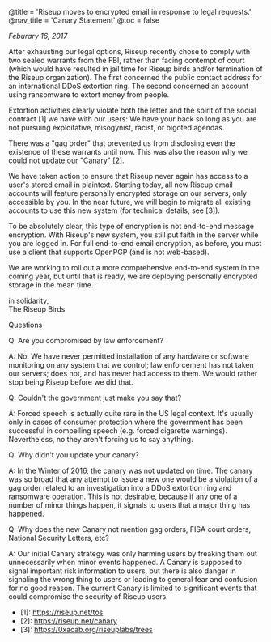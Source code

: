 @title = 'Riseup moves to encrypted email in response to legal requests.'
@nav_title = 'Canary Statement'
@toc = false

_Feburary 16, 2017_

After exhausting our legal options, Riseup recently chose to comply with two sealed warrants from the FBI, rather than facing contempt of court (which would have resulted in jail time for Riseup birds and/or termination of the Riseup organization). The first concerned the public contact address for an international DDoS extortion ring. The second concerned an account using ransomware to extort money from people.

Extortion activities clearly violate both the letter and the spirit of the social contract \[1\] we have with our users: We have your back so long as you are not pursuing exploitative, misogynist, racist, or bigoted agendas.

There was a "gag order" that prevented us from disclosing even the existence of these warrants until now. This was also the reason why we could not update our "Canary" \[2\].

We have taken action to ensure that Riseup never again has access to a user's stored email in plaintext. Starting today, all new Riseup email accounts will feature personally encrypted storage on our servers, only accessible by you. In the near future, we will begin to migrate all existing accounts to use this new system (for technical details, see \[3\]). 

To be absolutely clear, this type of encryption is not end-to-end message encryption. With Riseup's new system, you still put faith in the server while you are logged in. For full end-to-end email encryption, as before, you must use a client that supports OpenPGP (and is not web-based).

We are working to roll out a more comprehensive end-to-end system in the coming year, but until that is ready, we are deploying personally encrypted storage in the mean time.

in solidarity,<br>
The Riseup Birds

Questions

Q: Are you compromised by law enforcement?

A: No. We have never permitted installation of any hardware or software monitoring on any system that we control; law enforcement has not taken our servers; does not, and has never had access to them. We would rather stop being Riseup before we did that.

Q: Couldn't the government just make you say that?

A: Forced speech is actually quite rare in the US legal context. It's usually only in cases of consumer protection where the government has been successful in compelling speech (e.g. forced cigarette warnings). Nevertheless, no they aren't forcing us to say anything.

Q: Why didn't you update your canary?

A: In the Winter of 2016, the canary was not updated on time. The canary was so broad that any attempt to issue a new one would be a violation of a gag order related to an investigation into a DDoS extortion ring and ransomware operation. This is not desirable, because if any one of a number of minor things happen, it signals to users that a major thing has happened.

Q: Why does the new Canary not mention gag orders, FISA court orders, National Security Letters, etc?

A: Our initial Canary strategy was only harming users by freaking them out unnecessarily when minor events happened. A Canary is supposed to signal important risk information to users, but there is also danger in signaling the wrong thing to users or leading to general fear and confusion for no good reason. The current Canary is limited to significant events that could compromise the security of Riseup users.

* \[1\]: https://riseup.net/tos
* \[2\]: https://riseup.net/canary
* \[3\]: https://0xacab.org/riseuplabs/trees
